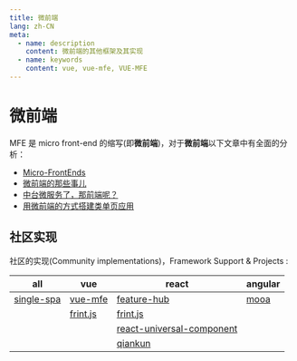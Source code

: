 ```yaml
---
title: 微前端
lang: zh-CN
meta:
  - name: description
    content: 微前端的其他框架及其实现
  - name: keywords
    content: vue, vue-mfe, VUE-MFE
---
```


# 微前端

MFE 是 micro front-end 的缩写(即**微前端**)，对于**微前端**以下文章中有全面的分析：

- [Micro-FrontEnds](https://micro-frontends.org/)
- [微前端的那些事儿](https://github.com/phodal/microfrontends)
- [中台微服务了，那前端呢？](https://mp.weixin.qq.com/s/hke92257-EB1ksrV6tb-mg)
- [用微前端的方式搭建类单页应用](https://tech.meituan.com/2018/09/06/fe-tiny-spa.html)

## 社区实现

社区的实现(Community implementations)，Framework Support & Projects :

| all                                     | vue                                          | react                                                                                 | angular                                |
| --------------------------------------- | -------------------------------------------- | ------------------------------------------------------------------------------------- | -------------------------------------- |
| [single-spa](https://single-spa.js.org) | [vue-mfe](https://github.com/vuchan.vue-mfe) | [feature-hub](https://feature-hub.io)                                                 | [mooa](https://github.com/phodal/mooa) |
|                                         | [frint.js](https://frint.js.org)             | [frint.js](https://frint.js.org)                                                      |                                        |
|                                         |                                              | [react-universal-component](https://github.com/faceyspacey/react-universal-component) |                                        |
|                                         |                                              | [qiankun](https://github.com/umijs/qiankun)                                           |                                        |
